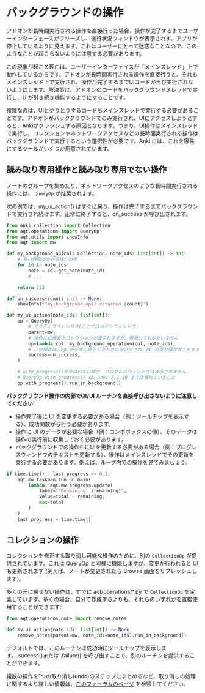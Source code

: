 # バックグラウンドの操作

アドオンが長時間実行される操作を直接行った場合、操作が完了するまでユーザーインターフェースがフリーズし、進行状況ウィンドウが表示されず、アプリが停止しているように見えます。これはユーザーにとって迷惑なことなので、このようなことが起こらないように注意する必要があります。

この現象が起こる理由は、ユーザーインターフェイスが「メインスレッド」上で動作しているからです。アドオンが長時間実行される操作を直接行うと、それもメインスレッド上で実行され、操作が完了するまでUIコードが再び実行されないようにします。解決策は、アドオンのコードをバックグラウンドスレッドで実行し、UIが引き続き機能するようにすることです。

複雑なのは、UIとやりとりするコードもメインスレッドで実行する必要があることです。アドオンがバックグラウンドでのみ実行され、UIにアクセスしようとすると、Ankiがクラッシュする原因となります。つまり、UI操作はメインスレッドで実行し、コレクションやネットワークアクセスなどの長時間実行される操作はバックグラウンドで実行するという選択性が必要です。Anki には、これを容易にするツールがいくつか用意されています。

## 読み取り専用操作と読み取り専用でない操作

ノートのグループを集めたり、ネットワークアクセスのような長時間実行される操作には、 `QueryOp` が推奨されます。

次の例では、my_ui_action() はすぐに戻り、操作は完了するまでバックグラウンドで実行され続けます。正常に終了すると、on_success が呼び出されます。

```python
from anki.collection import Collection
from aqt.operations import QueryOp
from aqt.utils import showInfo
from aqt import mw

def my_background_op(col: Collection, note_ids: list[int]) -> int:
    # 長い時間がかかる操作の例
    for id in note_ids:
        note = col.get_note(note_id)
        # ...

    return 123

def on_success(count: int) -> None:
    showInfo(f"my_background_op() returned {count}")

def my_ui_action(note_ids: list[int]):
    op = QueryOp(
        # アクティブウィンドウ(ここではメインウィンドウ)
        parent=mw,
        # 操作には便宜上コレクションが渡されますが、無視してもかまいません
        op=lambda col: my_background_operation(col, note_ids),
        # この関数は、op が正常に終了したときに呼び出され、op の戻り値が渡されます
        success=on_success,
    )

    # with_progress()が呼ばれない場合、プログレスウィンドウは表示されません
    # QueryOp.with_progress() は、Anki 2.1.50 までは壊れていました
    op.with_progress().run_in_background()
```

**バックグラウンド操作の内部でQt/UI ルーチンを直接呼び出さないように注意してください!**

- 操作完了後に UI を変更する必要がある場合（例：ツールチップを表示する）、成功関数から行う必要があります。
- 操作に UI のデータが必要な場合（例：コンボボックスの値）、そのデータは操作の実行前に収集しておく必要があります。
- バックグラウンドでの操作中にUIを更新する必要がある場合（例：プログレスウィンドウのテキストを更新する）、操作はメインスレッドでその更新を実行する必要があります。例えば、ループ内での操作を見てみましょう:

```python
if time.time() - last_progress >= 0.1:
    aqt.mw.taskman.run_on_main(
        lambda: aqt.mw.progress.update(
            label=f"Remaining: {remaining}",
            value=total - remaining,
            max=total,
        )
    )
    last_progress = time.time()
```

## コレクションの操作

コレクションを修正する取り消し可能な操作のために、別の `CollectionOp` が提供されています。これは QueryOp と同様に機能しますが、変更が行われると UI も更新されます (例えば、ノートが変更されたら Browse 画面をリフレッシュします)。

多くの元に戻せない操作は、すでに aqt/operations/*.py で `CollectionOp` を定義しています。多くの場合、自分で作成するよりも、それらのいずれかを直接使用することができます:

```python
from aqt.operations.note import remove_notes

def my_ui_action(note_ids: list[int]) -> None:
    remove_notes(parent=mw, note_ids=note_ids).run_in_background()
```

デフォルトでは、このルーチンは成功時にツールチップを表示します。.success()または .failure() を呼び出すことで、別のルーチンを提供することができます。

複数の操作を1つの取り消し(undo)のステップにまとめるなど、取り消しの処理に関するより詳しい情報は、[このフォーラムのページ](https://forums.ankiweb.net/t/add-on-porting-notes-for-anki-2-1-45/11212#undoredo-4) を参照してください。
